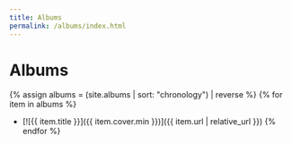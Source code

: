 ```yaml
---
title: Albums
permalink: /albums/index.html
---
```


# Albums

{% assign albums = (site.albums | sort: "chronology") | reverse %}
{% for item in albums %}
  - [![{{ item.title }}]({{ item.cover.min }})]({{ item.url | relative_url }})
{% endfor %}
